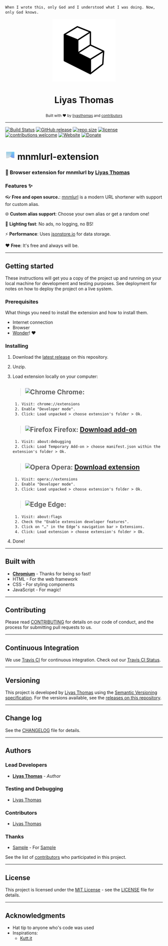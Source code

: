 ```
When I wrote this, only God and I understood what I was doing. Now, only God knows.
```
<div align="center">
  <a href="https://liyas-thomas.firebaseapp.com"><img src="https://raw.githubusercontent.com/liyasthomas/templates/master/assets/logo.gif" alt="Liyas Thomas" width="200"></a>
  <br>
  <h1>Liyas Thomas</h1>
  <sub>Built with ❤︎ by
  <a href="https://github.com/liyasthomas">liyasthomas</a> and
  <a href="https://github.com/liyasthomas/mnmlurl-extension/graphs/contributors">contributors</a>
	</sub>
</div>

---

[![Build Status](https://travis-ci.org/liyasthomas/mnmlurl-extension.svg?branch=master)](https://travis-ci.org/liyasthomas/mnmlurl-extension) [![GitHub release](https://img.shields.io/github/release/liyasthomas/mnmlurl-extension/all.svg)](https://github.com/liyasthomas/mnmlurl-extension/releases/latest) [![repo size](https://img.shields.io/github/repo-size/liyasthomas/mnmlurl-extension.svg)](https://github.com/liyasthomas/mnmlurl-extension/archive/master.zip) [![license](https://img.shields.io/github/license/liyasthomas/mnmlurl-extension.svg)](https://github.com/liyasthomas/mnmlurl-extension/blob/master/LICENSE) [![contributions welcome](https://img.shields.io/badge/contributions-welcome-brightgreen.svg?style=flat)](https://github.com/liyasthomas/mnmlurl-extension/issues) [![Website](https://img.shields.io/website-up-down-green-red/https/shields.io.svg?label=website)](https://mnmlurl.ml) [![Donate](https://img.shields.io/badge/$-donate-ff69b4.svg)](https://www.paypal.me/liyascthomas)

# <img src="https://raw.githubusercontent.com/liyasthomas/mnmlurl-extension/master/icons/icon-48x48.png" alt="mnmlurl-extension" width="32"> mnmlurl-extension

### :information_desk_person: Browser extension for mnmlurl by [Liyas Thomas](https://github.com/liyasthomas)

### Features :sparkles:

:eyeglasses: **Free and open source.**: [mnmlurl](https://mnmlurl.ml) is a modern URL shortener with support for custom alias.

:globe_with_meridians: **Custom alias support**: Choose your own alias or get a random one!

:electric_plug: **Lighting fast**: No ads, no logging, no BS!

:zap: **Performance**: Uses [jsonstore.io](https://www.jsonstore.io) for data storage.

:heart: **Free**: It's free and always will be.

---

## Getting started

These instructions will get you a copy of the project up and running on your local machine for development and testing purposes. See deployment for notes on how to deploy the project on a live system.

### Prerequisites

What things you need to install the extension and how to install them.

* Internet connection
* Browser
* [Wonder](https://en.wikipedia.org/wiki/Wonder_(emotion))! :heart:

### Installing

1. Download the [latest release](https://github.com/liyasthomas/mnmlurl-extension/releases/latest) on this repository.
2. Unzip.
3. Load extension locally on your computer:
	> ## ![Chrome](https://raw.github.com/alrra/browser-logos/master/src/chrome/chrome_32x32.png) **Chrome:**

		1. Visit: chrome://extensions
		2. Enable "Developer mode".
		3. Click: Load unpacked > choose extension's folder > Ok.

	> ## ![Firefox](https://raw.github.com/alrra/browser-logos/master/src/firefox/firefox_32x32.png) **Firefox:** [Download add-on](https://addons.mozilla.org/en-US/firefox/addon/mnmlurl)

		1. Visit: about:debugging
		2. Click: Load Temporary Add-on > choose manifest.json within the extension's folder > Ok.

	> ## ![Opera](https://raw.github.com/alrra/browser-logos/master/src/opera/opera_32x32.png) **Opera:** [Download extension](https://addons.opera.com/en/extensions/details/mnmlurl)

		1. Visit: opera://extensions
		2. Enable "Developer mode".
		3. Click: Load unpacked > choose extension's folder > Ok.

	> ## ![Edge](https://raw.github.com/alrra/browser-logos/master/src/edge/edge_32x32.png) **Edge:**

		1. Visit: about:flags
		2. Check the "Enable extension developer features".
		3. Click on "…" in the Edge’s navigation bar > Extensions.
		4. Click: Load extension > choose extension's folder > Ok.
4. Done!

---

## Built with

* **[Chromium](https://github.com/chromium/chromium)** - Thanks for being so fast!
* HTML - For the web framework
* CSS - For styling components
* JavaScript - For magic!

---

## Contributing

Please read [CONTRIBUTING](CONTRIBUTING.md) for details on our code of conduct, and the process for submitting pull requests to us.

---

## Continuous Integration

We use [Travis CI](https://travis-ci.com) for continuous integration. Check out our [Travis CI Status](https://travis-ci.org/liyasthomas/mnmlurl-extension).

---

## Versioning

This project is developed by [Liyas Thomas](https://github.com/liyasthomas) using the [Semantic Versioning specification](https://semver.org). For the versions available, see the [releases on this repository](https://github.com/liyasthomas/mnmlurl-extension/releases).

---

## Change log

See the [CHANGELOG](CHANGELOG.md) file for details.

---

## Authors

### Lead Developers
* [**Liyas Thomas**](https://github.com/liyasthomas) - *Author*

### Testing and Debugging
* [Liyas Thomas](https://github.com/liyasthomas)

### Contributors
* [Liyas Thomas](https://github.com/liyasthomas)

### Thanks
* [Sample](https://www.google.com) - For [Sample](https://www.google.com)

See the list of [contributors](https://github.com/liyasthomas/mnmlurl-extension/graphs/contributors) who participated in this project.

---

## License

This project is licensed under the [MIT License](https://opensource.org/licenses/MIT) - see the [LICENSE](LICENSE) file for details.

---

## Acknowledgments

* Hat tip to anyone who's code was used
* Inspirations:
	* [Kutt.it](https://kutt.it/)
